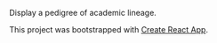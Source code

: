 Display a pedigree of academic lineage.

This project was bootstrapped with [Create React App](https://github.com/facebook/create-react-app).
